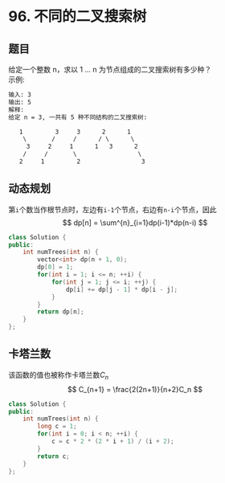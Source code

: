 # 96. 不同的二叉搜索树

## 题目

给定一个整数 n，求以 1 ... n 为节点组成的二叉搜索树有多少种？  
示例:

```md
输入: 3
输出: 5
解释:
给定 n = 3, 一共有 5 种不同结构的二叉搜索树:

   1         3     3      2      1
    \       /     /      / \      \
     3     2     1      1   3      2
    /     /       \                 \
   2     1         2                 3
```

## 动态规划

第`i`个数当作根节点时，左边有`i-1`个节点，右边有`n-i`个节点，因此
$$ dp[n] = \sum^{n}_{i=1}dp(i-1)*dp(n-i) $$

```cpp
class Solution {
public:
    int numTrees(int n) {
        vector<int> dp(n + 1, 0);
        dp[0] = 1;
        for(int i = 1; i <= n; ++i) {
            for(int j = 1; j <= i; ++j) {
                dp[i] += dp[j - 1] * dp[i - j];
            }
        }
        return dp[n];
    }
};
```

## 卡塔兰数

该函数的值也被称作卡塔兰数$C_n$
$$ C_{n+1} = \frac{2(2n+1)}{n+2}C_n $$

```cpp
class Solution {
public:
    int numTrees(int n) {
        long c = 1;
        for(int i = 0; i < n; ++i) {
            c = c * 2 * (2 * i + 1) / (i + 2);
        }
        return c;
    }
};
```
